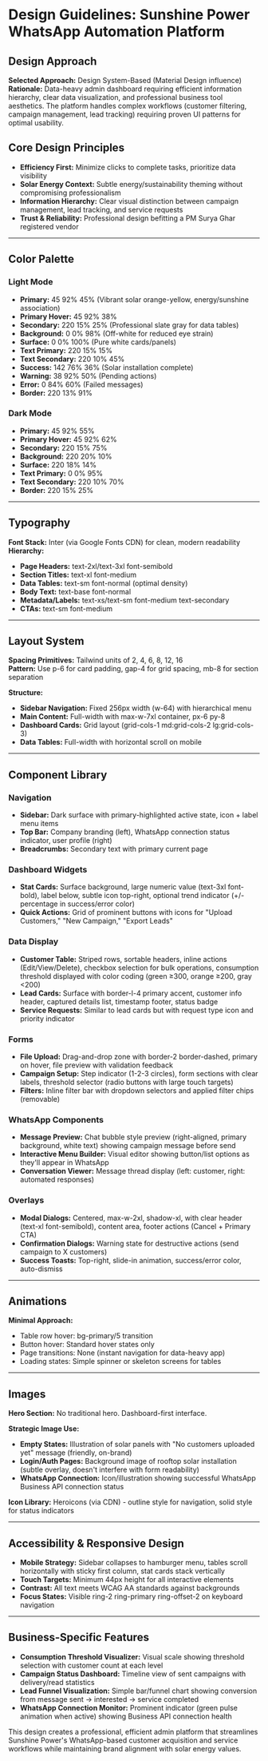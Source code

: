 # Design Guidelines: Sunshine Power WhatsApp Automation Platform

## Design Approach
**Selected Approach:** Design System-Based (Material Design influence)  
**Rationale:** Data-heavy admin dashboard requiring efficient information hierarchy, clear data visualization, and professional business tool aesthetics. The platform handles complex workflows (customer filtering, campaign management, lead tracking) requiring proven UI patterns for optimal usability.

## Core Design Principles
- **Efficiency First:** Minimize clicks to complete tasks, prioritize data visibility
- **Solar Energy Context:** Subtle energy/sustainability theming without compromising professionalism
- **Information Hierarchy:** Clear visual distinction between campaign management, lead tracking, and service requests
- **Trust & Reliability:** Professional design befitting a PM Surya Ghar registered vendor

---

## Color Palette

### Light Mode
- **Primary:** 45 92% 45% (Vibrant solar orange-yellow, energy/sunshine association)
- **Primary Hover:** 45 92% 38%
- **Secondary:** 220 15% 25% (Professional slate gray for data tables)
- **Background:** 0 0% 98% (Off-white for reduced eye strain)
- **Surface:** 0 0% 100% (Pure white cards/panels)
- **Text Primary:** 220 15% 15%
- **Text Secondary:** 220 10% 45%
- **Success:** 142 76% 36% (Solar installation complete)
- **Warning:** 38 92% 50% (Pending actions)
- **Error:** 0 84% 60% (Failed messages)
- **Border:** 220 13% 91%

### Dark Mode
- **Primary:** 45 92% 55%
- **Primary Hover:** 45 92% 62%
- **Secondary:** 220 15% 75%
- **Background:** 220 20% 10%
- **Surface:** 220 18% 14%
- **Text Primary:** 0 0% 95%
- **Text Secondary:** 220 10% 70%
- **Border:** 220 15% 25%

---

## Typography
**Font Stack:** Inter (via Google Fonts CDN) for clean, modern readability  
**Hierarchy:**
- **Page Headers:** text-2xl/text-3xl font-semibold
- **Section Titles:** text-xl font-medium
- **Data Tables:** text-sm font-normal (optimal density)
- **Body Text:** text-base font-normal
- **Metadata/Labels:** text-xs/text-sm font-medium text-secondary
- **CTAs:** text-sm font-medium

---

## Layout System
**Spacing Primitives:** Tailwind units of 2, 4, 6, 8, 12, 16  
**Pattern:** Use p-6 for card padding, gap-4 for grid spacing, mb-8 for section separation

**Structure:**
- **Sidebar Navigation:** Fixed 256px width (w-64) with hierarchical menu
- **Main Content:** Full-width with max-w-7xl container, px-6 py-8
- **Dashboard Cards:** Grid layout (grid-cols-1 md:grid-cols-2 lg:grid-cols-3)
- **Data Tables:** Full-width with horizontal scroll on mobile

---

## Component Library

### Navigation
- **Sidebar:** Dark surface with primary-highlighted active state, icon + label menu items
- **Top Bar:** Company branding (left), WhatsApp connection status indicator, user profile (right)
- **Breadcrumbs:** Secondary text with primary current page

### Dashboard Widgets
- **Stat Cards:** Surface background, large numeric value (text-3xl font-bold), label below, subtle icon top-right, optional trend indicator (+/- percentage in success/error color)
- **Quick Actions:** Grid of prominent buttons with icons for "Upload Customers," "New Campaign," "Export Leads"

### Data Display
- **Customer Table:** Striped rows, sortable headers, inline actions (Edit/View/Delete), checkbox selection for bulk operations, consumption threshold displayed with color coding (green ≥300, orange ≥200, gray <200)
- **Lead Cards:** Surface with border-l-4 primary accent, customer info header, captured details list, timestamp footer, status badge
- **Service Requests:** Similar to lead cards but with request type icon and priority indicator

### Forms
- **File Upload:** Drag-and-drop zone with border-2 border-dashed, primary on hover, file preview with validation feedback
- **Campaign Setup:** Step indicator (1-2-3 circles), form sections with clear labels, threshold selector (radio buttons with large touch targets)
- **Filters:** Inline filter bar with dropdown selectors and applied filter chips (removable)

### WhatsApp Components
- **Message Preview:** Chat bubble style preview (right-aligned, primary background, white text) showing campaign message before send
- **Interactive Menu Builder:** Visual editor showing button/list options as they'll appear in WhatsApp
- **Conversation Viewer:** Message thread display (left: customer, right: automated responses)

### Overlays
- **Modal Dialogs:** Centered, max-w-2xl, shadow-xl, with clear header (text-xl font-semibold), content area, footer actions (Cancel + Primary CTA)
- **Confirmation Dialogs:** Warning state for destructive actions (send campaign to X customers)
- **Success Toasts:** Top-right, slide-in animation, success/error color, auto-dismiss

---

## Animations
**Minimal Approach:**
- Table row hover: bg-primary/5 transition
- Button hover: Standard hover states only
- Page transitions: None (instant navigation for data-heavy app)
- Loading states: Simple spinner or skeleton screens for tables

---

## Images
**Hero Section:** No traditional hero. Dashboard-first interface.

**Strategic Image Use:**
- **Empty States:** Illustration of solar panels with "No customers uploaded yet" message (friendly, on-brand)
- **Login/Auth Pages:** Background image of rooftop solar installation (subtle overlay, doesn't interfere with form readability)
- **WhatsApp Connection:** Icon/illustration showing successful WhatsApp Business API connection status

**Icon Library:** Heroicons (via CDN) - outline style for navigation, solid style for status indicators

---

## Accessibility & Responsive Design
- **Mobile Strategy:** Sidebar collapses to hamburger menu, tables scroll horizontally with sticky first column, stat cards stack vertically
- **Touch Targets:** Minimum 44px height for all interactive elements
- **Contrast:** All text meets WCAG AA standards against backgrounds
- **Focus States:** Visible ring-2 ring-primary ring-offset-2 on keyboard navigation

---

## Business-Specific Features
- **Consumption Threshold Visualizer:** Visual scale showing threshold selection with customer count at each level
- **Campaign Status Dashboard:** Timeline view of sent campaigns with delivery/read statistics
- **Lead Funnel Visualization:** Simple bar/funnel chart showing conversion from message sent → interested → service completed
- **WhatsApp Connection Monitor:** Prominent indicator (green pulse animation when active) showing Business API connection health

This design creates a professional, efficient admin platform that streamlines Sunshine Power's WhatsApp-based customer acquisition and service workflows while maintaining brand alignment with solar energy values.